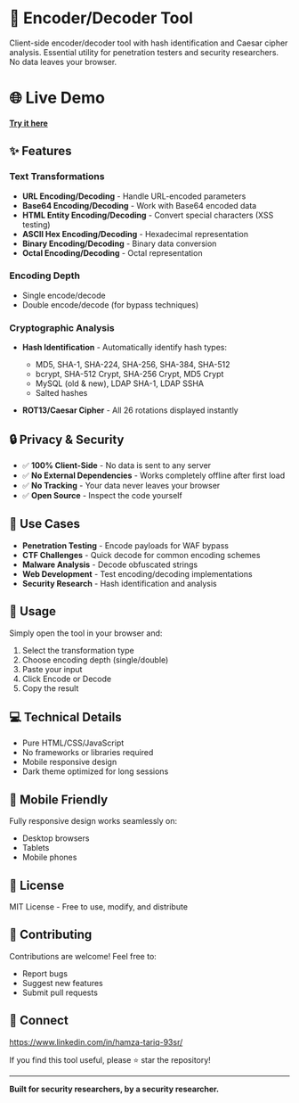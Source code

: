 # 🔐 Encoder/Decoder Tool

Client-side encoder/decoder tool with hash identification and Caesar cipher analysis. Essential utility for penetration testers and security researchers. No data leaves your browser.

# 🌐 Live Demo

**[Try it here](https://hamza-tar93.github.io/encoder-decoder-toolkit/)**

## ✨ Features

### Text Transformations
- **URL Encoding/Decoding** - Handle URL-encoded parameters
- **Base64 Encoding/Decoding** - Work with Base64 encoded data
- **HTML Entity Encoding/Decoding** - Convert special characters (XSS testing)
- **ASCII Hex Encoding/Decoding** - Hexadecimal representation
- **Binary Encoding/Decoding** - Binary data conversion
- **Octal Encoding/Decoding** - Octal representation

### Encoding Depth
- Single encode/decode
- Double encode/decode (for bypass techniques)

### Cryptographic Analysis
- **Hash Identification** - Automatically identify hash types:
  - MD5, SHA-1, SHA-224, SHA-256, SHA-384, SHA-512
  - bcrypt, SHA-512 Crypt, SHA-256 Crypt, MD5 Crypt
  - MySQL (old & new), LDAP SHA-1, LDAP SSHA
  - Salted hashes

- **ROT13/Caesar Cipher** - All 26 rotations displayed instantly

## 🔒 Privacy & Security

- ✅ **100% Client-Side** - No data is sent to any server
- ✅ **No External Dependencies** - Works completely offline after first load
- ✅ **No Tracking** - Your data never leaves your browser
- ✅ **Open Source** - Inspect the code yourself

## 🎯 Use Cases

- **Penetration Testing** - Encode payloads for WAF bypass
- **CTF Challenges** - Quick decode for common encoding schemes
- **Malware Analysis** - Decode obfuscated strings
- **Web Development** - Test encoding/decoding implementations
- **Security Research** - Hash identification and analysis

## 🚀 Usage

Simply open the tool in your browser and:
1. Select the transformation type
2. Choose encoding depth (single/double)
3. Paste your input
4. Click Encode or Decode
5. Copy the result

## 💻 Technical Details

- Pure HTML/CSS/JavaScript
- No frameworks or libraries required
- Mobile responsive design
- Dark theme optimized for long sessions

## 📱 Mobile Friendly

Fully responsive design works seamlessly on:
- Desktop browsers
- Tablets
- Mobile phones

## 📝 License

MIT License - Free to use, modify, and distribute

## 🤝 Contributing

Contributions are welcome! Feel free to:
- Report bugs
- Suggest new features
- Submit pull requests

## 🔗 Connect
https://www.linkedin.com/in/hamza-tariq-93sr/

If you find this tool useful, please ⭐ star the repository!

---

**Built for security researchers, by a security researcher.**

